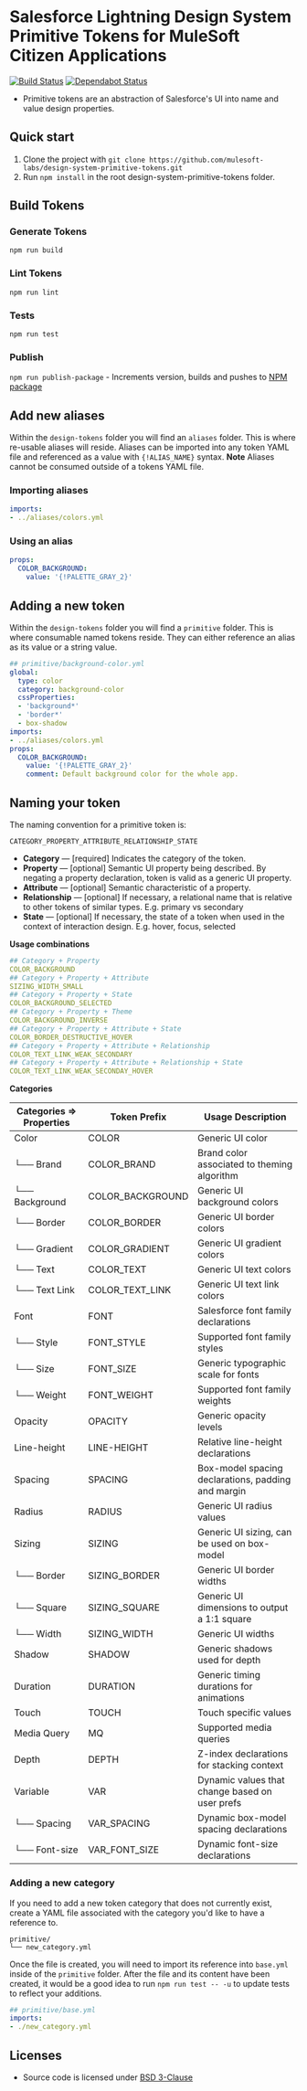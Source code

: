 # Salesforce Lightning Design System Primitive Tokens for MuleSoft Citizen Applications

[![Build Status](https://travis-ci.com/salesforce-ux/design-system-primitive-tokens.svg?token=25JxdcC3MfQrezbAmHvW&branch=master)](https://travis-ci.com/salesforce-ux/design-system-primitive-tokens) [![Dependabot Status](https://api.dependabot.com/badges/status?host=github&repo=salesforce-ux/design-system-primitive-tokens&identifier=180633818)](https://dependabot.com)

* Primitive tokens are an abstraction of Salesforce's UI into name and value design properties.

## Quick start

1. Clone the project with `git clone https://github.com/mulesoft-labs/design-system-primitive-tokens.git`
2. Run `npm install` in the root design-system-primitive-tokens folder.

## Build Tokens

### Generate Tokens

`npm run build`

### Lint Tokens

`npm run lint`

### Tests

`npm run test`

### Publish

`npm run publish-package` - Increments version, builds and pushes to [NPM package](https://www.npmjs.com/package/@mulesoft-labs/design-system-primitive-tokens)

## Add new aliases

Within the `design-tokens` folder you will find an `aliases` folder. This is where re-usable aliases will reside. Aliases can be imported into any token YAML file and referenced as a value with `{!ALIAS_NAME}` syntax. **Note** Aliases cannot be consumed outside of a tokens YAML file.

### Importing aliases

```yaml
imports:
- ../aliases/colors.yml
```

### Using an alias

```yaml
props:
  COLOR_BACKGROUND:
    value: '{!PALETTE_GRAY_2}'
```

## Adding a new token

Within the `design-tokens` folder you will find a `primitive` folder. This is where consumable named tokens reside. They can either reference an alias as its value or a string value.

```yaml
## primitive/background-color.yml
global:
  type: color
  category: background-color
  cssProperties:
  - 'background*'
  - 'border*'
  - box-shadow
imports:
- ../aliases/colors.yml
props:
  COLOR_BACKGROUND:
    value: '{!PALETTE_GRAY_2}'
    comment: Default background color for the whole app.
```

## Naming your token

The naming convention for a primitive token is:

`CATEGORY_PROPERTY_ATTRIBUTE_RELATIONSHIP_STATE`

- **Category** — [required] Indicates the category of the token.  
- **Property** — [optional] Semantic UI property being described. By negating a property declaration, token is valid as a generic UI property.
- **Attribute** — [optional] Semantic characteristic of a property.
- **Relationship** — [optional] If necessary, a relational name that is relative to other tokens of similar types. E.g. primary vs secondary
- **State** — [optional] If necessary, the state of a token when used in the context of interaction design. E.g. hover, focus, selected

**Usage combinations**

```yaml
## Category + Property
COLOR_BACKGROUND
## Category + Property + Attribute 
SIZING_WIDTH_SMALL
## Category + Property + State 
COLOR_BACKGROUND_SELECTED
## Category + Property + Theme
COLOR_BACKGROUND_INVERSE
## Category + Property + Attribute + State
COLOR_BORDER_DESTRUCTIVE_HOVER
## Category + Property + Attribute + Relationship 
COLOR_TEXT_LINK_WEAK_SECONDARY
## Category + Property + Attribute + Relationship + State 
COLOR_TEXT_LINK_WEAK_SECONDAY_HOVER
```

**Categories**

|Categories => Properties|Token Prefix|Usage Description|
|-|-|-|
|Color|COLOR|Generic UI color|
|└── Brand|COLOR_BRAND|Brand color associated to theming algorithm|
|└── Background|COLOR_BACKGROUND|Generic UI background colors|
|└── Border|COLOR_BORDER|Generic UI border colors|
|└── Gradient|COLOR_GRADIENT|Generic UI gradient colors|
|└── Text|COLOR_TEXT|Generic UI text colors|
|└── Text Link|COLOR_TEXT_LINK|Generic UI text link colors|
|Font|FONT|Salesforce font family declarations|
|└── Style|FONT_STYLE|Supported font family styles|
|└── Size|FONT_SIZE|Generic typographic scale for fonts|
|└── Weight|FONT_WEIGHT|Supported font family weights|
|Opacity|OPACITY|Generic opacity levels|
|Line-height|LINE-HEIGHT|Relative line-height declarations|
|Spacing|SPACING|Box-model spacing declarations, padding and margin|
|Radius|RADIUS|Generic UI radius values|
|Sizing|SIZING|Generic UI sizing, can be used on box-model|
|└── Border|SIZING_BORDER|Generic UI border widths|
|└── Square|SIZING_SQUARE|Generic UI dimensions to output a 1:1 square|
|└── Width|SIZING_WIDTH|Generic UI widths|
|Shadow|SHADOW|Generic shadows used for depth|
|Duration|DURATION|Generic timing durations for animations|
|Touch|TOUCH|Touch specific values|
|Media Query|MQ|Supported media queries|
|Depth|DEPTH|Z-index declarations for stacking context|
|Variable|VAR|Dynamic values that change based on user prefs|
|└── Spacing|VAR_SPACING|Dynamic box-model spacing declarations|
|└── Font-size|VAR_FONT_SIZE|Dynamic font-size declarations|


### Adding a new category

If you need to add a new token category that does not currently exist, create a YAML file associated with the category you'd like to have a reference to.

```
primitive/
└── new_category.yml
```

Once the file is created, you will need to import its reference into `base.yml` inside of the `primitive` folder. After the file and its content have been created, it would be a good idea to run `npm run test -- -u` to update tests to reflect your additions.

```yaml
## primitive/base.yml
imports:
- ./new_category.yml
```

## Licenses

* Source code is licensed under [BSD 3-Clause](https://git.io/sfdc-license)

